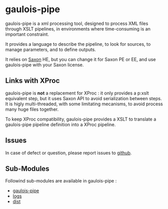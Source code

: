 # gaulois-pipe

gaulois-pipe is a xml processing tool, designed to process XML files through XSLT pipelines, in environments where time-consuming is an important constraint.

It provides a language to describe the pipeline, to look for sources, to manage parameters, and to define outputs.

It relies on [Saxon](http://www.saxonica.com) HE, but you can change it for Saxon PE or EE, and use gaulois-pipe with your Saxon license.

## Links with XProc

gaulois-pipe is **not** a replacement for XProc : it only provides a p:xslt equivalent step, but it uses Saxon API to avoid serialization between steps. It is higly multi-threaded, with some limitating mecanisms, to avoid process many huge files together.

To keep XProc compatibility, gaulois-pipe provides a XSLT to translate a gaulois-pipe pipeline definition into a XProc pipeline.

## Issues

In case of defect or question, please report issues to [github](https://github.com/cmarchand/gaulois-pipe/issues/).

## Sub-Modules

Followind sub-modules are available in gaulois-pipe :

 - [gaulois-pipe](../../gaulois-pipe/${project.version}/gaulois-pipe/index.html)
 - [logs](../../logs/${project.version}/logs/index.html)
 - [dist](../../dist/$project.version}/dist/index.html)
